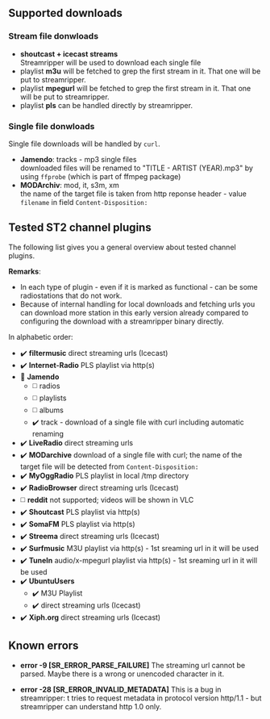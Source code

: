 
## Supported downloads

### Stream file donwloads

* **shoutcast + icecast streams**<br>Streamripper will be used to download each single file
* playlist **m3u** will be fetched to grep the first stream in it. That one will be put to streamripper.
* playlist **mpegurl** will be fetched to grep the first stream in it. That one will be put to streamripper.
* playlist **pls** can be handled directly by streamripper.

### Single file donwloads

Single file downloads will be handled by `curl`.

* **Jamendo**: tracks - mp3 single files<br>downloaded files will be renamed to "TITLE - ARTIST (YEAR).mp3" by using `ffprobe` (which is part of ffmpeg package)
* **MODArchiv**: mod, it, s3m, xm<br>the name of the target file is taken from http reponse header - value `filename` in field `Content-Disposition:`

## Tested ST2 channel plugins

The following list gives you a general  overview about tested channel plugins. 

**Remarks**:
- In each type of plugin - even if it is marked as functional - can be some radiostations that do not work.
- Because of internal handling for local downloads and fetching urls you can download more station in this early version already compared to configuring the download with a streamripper binary directly.

In alphabetic order:

* ✔️ **filtermusic** direct streaming urls (Icecast)
* ✔️ **Internet-Radio** PLS playlist via http(s)
* 🔶 **Jamendo**<br>
  * ◻️ radios
  * ◻️ playlists
  * ◻️ albums
  * ✔️ track - download of a single file with curl including automatic renaming
* ✔️ **LiveRadio** direct streaming urls
* ✔️ **MODarchive** download of a single file with curl; the name of the target file will be detected from `Content-Disposition:`
* ✔️ **MyOggRadio** PLS playlist in local /tmp directory
* ✔️ **RadioBrowser** direct streaming urls (Icecast)
* ◻️ **reddit** not supported; videos will be shown in VLC
* ✔️ **Shoutcast** PLS playlist via http(s)
* ✔️ **SomaFM** PLS playlist via http(s)
* ✔️ **Streema** direct streaming urls (Icecast)
* ✔️ **Surfmusic** M3U playlist via http(s) - 1st sreaming url in it will be used
* ✔️ **TuneIn** audio/x-mpegurl playlist via http(s) - 1st sreaming url in it will be used
* ✔️ **UbuntuUsers** 
  * ✔️ M3U Playlist
  * ✔️ direct streaming urls (Icecast)
* ✔️ **Xiph.org** direct streaming urls (Icecast)

## Known errors

* **error -9 [SR_ERROR_PARSE_FAILURE]** 
  The streaming url cannot be parsed. Maybe there is a wrong or unencoded character in it.

* **error -28 [SR_ERROR_INVALID_METADATA]**
  This is a bug in streamripper: t tries to request metadata in protocol version http/1.1 - but streamripper can understand http 1.0 only.

